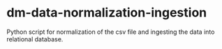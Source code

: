 # dm-data-normalization-ingestion
Python script for normalization of the csv file and ingesting the data into relational database. 
